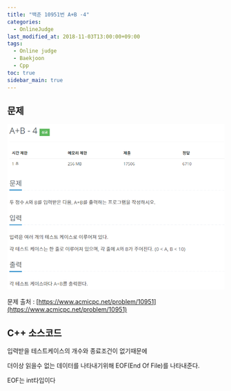 ```yaml
---
title: "백준 10951번 A+B -4"
categories: 
  - OnlineJudge
last_modified_at: 2018-11-03T13:00:00+09:00
tags: 
  - Online judge
  - Baekjoon
  - Cpp
toc: true
sidebar_main: true
---
```


## 문제

![10950](https://github.com/lesslate/lesslate.github.io/blob/master/assets/img/OnlineJudge/10951.png?raw=true)

문제 출처 : [https://www.acmicpc.net/problem/10951](https://www.acmicpc.net/problem/10951)



## C++ 소스코드


<script src="https://gist.github.com/lesslate/73cf06448c1457e879389467ae5e0c44.js"></script>

입력받을 테스트케이스의 개수와 종료조건이 없기때문에 

더이상 읽을수 없는 데이터를 나타내기위해 EOF(End Of File)를 나타내준다.

EOF는 int타입이다
